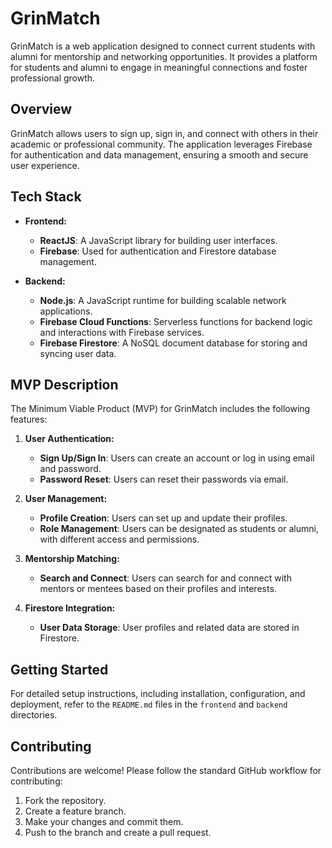 # GrinMatch

GrinMatch is a web application designed to connect current students with alumni for mentorship and networking opportunities. It provides a platform for students and alumni to engage in meaningful connections and foster professional growth.

## Overview

GrinMatch allows users to sign up, sign in, and connect with others in their academic or professional community. The application leverages Firebase for authentication and data management, ensuring a smooth and secure user experience.

## Tech Stack

- **Frontend:**
    - **ReactJS**: A JavaScript library for building user interfaces.
    - **Firebase**: Used for authentication and Firestore database management.

- **Backend:**
    - **Node.js**: A JavaScript runtime for building scalable network applications.
    - **Firebase Cloud Functions**: Serverless functions for backend logic and interactions with Firebase services.
    - **Firebase Firestore**: A NoSQL document database for storing and syncing user data.

## MVP Description

The Minimum Viable Product (MVP) for GrinMatch includes the following features:

1. **User Authentication:**
    - **Sign Up/Sign In**: Users can create an account or log in using email and password.
    - **Password Reset**: Users can reset their passwords via email.

2. **User Management:**
    - **Profile Creation**: Users can set up and update their profiles.
    - **Role Management**: Users can be designated as students or alumni, with different access and permissions.

3. **Mentorship Matching:**
    - **Search and Connect**: Users can search for and connect with mentors or mentees based on their profiles and interests.

4. **Firestore Integration:**
    - **User Data Storage**: User profiles and related data are stored in Firestore.

## Getting Started

For detailed setup instructions, including installation, configuration, and deployment, refer to the `README.md` files in the `frontend` and `backend` directories.

## Contributing

Contributions are welcome! Please follow the standard GitHub workflow for contributing:

1. Fork the repository.
2. Create a feature branch.
3. Make your changes and commit them.
4. Push to the branch and create a pull request.
